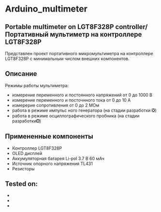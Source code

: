 # Arduino_multimeter
Portable multimeter on LGT8F328P controller/
Портативный мультиметр на контроллере LGT8F328P
----------

Представлен проект портативного микромультиметра на контроллере LGT8F328P с минимальным числом внешних компонентов.

<h2> Описание </h2>
Режимы работы мультиметра:

- измерение переменного и постоянного напряжений от 0 до 1000 В
- измерение переменного и посточнного тока от 0 до 10 А
- измерерие сопротивления от 0 до 2 МОм
- работа в режиме импульс ного генератора (на стадии разработки :negative_squared_cross_mark:)
- работа в режиме осциллографического пробника  (на стадии разработки:negative_squared_cross_mark:)

<h2> Примененные компоненты </h2>

* Контроллер LGT8F328P
* OLED дисплей
* Аккумуляторная батарея Li-pol 3.7 В 60 мАч
* Источник опорного напряжения TL431
* Резисторы

Tested on:
----------

-
-
-
  
